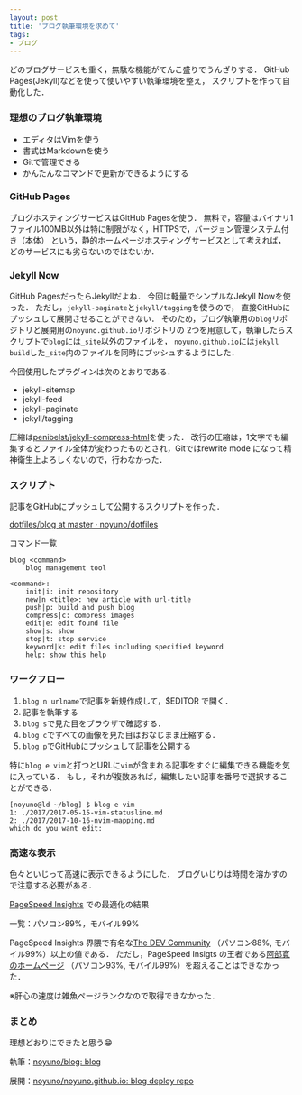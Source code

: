 ```yaml
---
layout: post
title: 'ブログ執筆環境を求めて'
tags:
- ブログ
---
```


どのブログサービスも重く，無駄な機能がてんこ盛りでうんざりする．
GitHub Pages(Jekyll)などを使って使いやすい執筆環境を整え，
スクリプトを作って自動化した．

### 理想のブログ執筆環境

- エディタはVimを使う
- 書式はMarkdownを使う
- Gitで管理できる
- かんたんなコマンドで更新ができるようにする

### GitHub Pages

ブログホスティングサービスはGitHub Pagesを使う．
無料で，容量はバイナリ1ファイル100MB以外は特に制限がなく，HTTPSで，バージョン管理システム付き（本体）
という，静的ホームページホスティングサービスとして考えれば，どのサービスにも劣らないのではないか．

### Jekyll Now

GitHub PagesだったらJekyllだよね．
今回は軽量でシンプルなJekyll Nowを使った．
ただし，`jekyll-paginate`と`jekyll/tagging`を使うので，
直接GitHubにプッシュして展開させることができない．
そのため，ブログ執筆用の`blog`リポジトリと展開用の`noyuno.github.io`リポジトリの
2つを用意して，執筆したらスクリプトで`blog`には`_site`以外のファイルを，
`noyuno.github.io`には`jekyll build`した`_site`内のファイルを同時にプッシュするようにした．

今回使用したプラグインは次のとおりである．

- jekyll-sitemap
- jekyll-feed
- jekyll-paginate
- jekyll/tagging

圧縮は[penibelst/jekyll-compress-html](https://github.com/penibelst/jekyll-compress-html)を使った．
改行の圧縮は，1文字でも編集するとファイル全体が変わったものとされ，Gitではrewrite mode
になって精神衛生上よろしくないので，行わなかった．

### スクリプト

記事をGitHubにプッシュして公開するスクリプトを作った．

[dotfiles/blog at master · noyuno/dotfiles](https://github.com/noyuno/dotfiles/blob/master/bin/blog)

コマンド一覧

~~~
blog <command>
    blog management tool

<command>:
    init|i: init repository
    new|n <title>: new article with url-title
    push|p: build and push blog
    compress|c: compress images
    edit|e: edit found file
    show|s: show
    stop|t: stop service
    keyword|k: edit files including specified keyword
    help: show this help
~~~


### ワークフロー

1. `blog n urlname`で記事を新規作成して，$EDITOR で開く．
1. 記事を執筆する
1. `blog s`で見た目をブラウザで確認する．
1. `blog c`ですべての画像を見た目はおなじまま圧縮する．
1. `blog p`でGitHubにプッシュして記事を公開する

特に`blog e vim`と打つとURLに`vim`が含まれる記事をすぐに編集できる機能を気に入っている．
もし，それが複数あれば，編集したい記事を番号で選択することができる．

~~~
[noyuno@ld ~/blog] $ blog e vim
1: ./2017/2017-05-15-vim-statusline.md
2: ./2017/2017-10-16-nvim-mapping.md
which do you want edit:
~~~

### 高速な表示

色々といじって高速に表示できるようにした．
ブログいじりは時間を溶かすので注意する必要がある．

[PageSpeed Insights](https://developers.google.com/speed/pagespeed/insights/?hl=ja)
での最適化の結果

一覧：パソコン89%，モバイル99%

PageSpeed Insights 界隈で有名な[The DEV Community](https://dev.to/)
（パソコン88%, モバイル99%）以上の値である．
ただし，PageSpeed Insigts の王者である[阿部寛のホームページ](http://abehiroshi.la.coocan.jp/)
（パソコン93%, モバイル99%）を超えることはできなかった．

※肝心の速度は雑魚ページランクなので取得できなかった．

### まとめ

理想どおりにできたと思う😁

執筆：[noyuno/blog: blog](https://github.com/noyuno/blog)

展開：[noyuno/noyuno.github.io: blog deploy repo](https://github.com/noyuno/noyuno.github.io)


